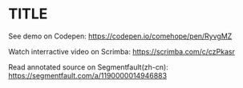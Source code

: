 # TITLE

See demo on Codepen: https://codepen.io/comehope/pen/RyvgMZ

Watch interractive video on Scrimba: https://scrimba.com/c/czPkasr

Read annotated source on Segmentfault(zh-cn): https://segmentfault.com/a/1190000014946883